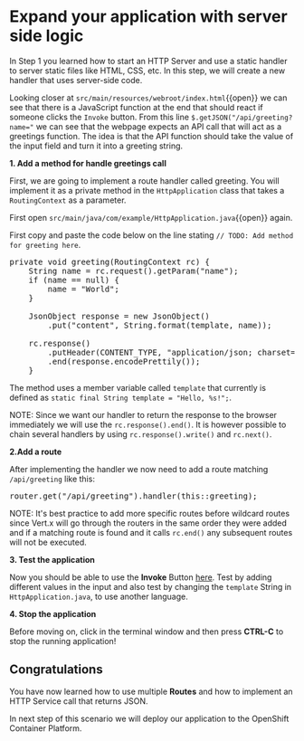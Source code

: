 # Expand your application with server side logic

In Step 1 you learned how to start an HTTP Server and use a static handler to server static files like HTML, CSS, etc. In this step, we will create a new handler that uses server-side code.

Looking closer at ``src/main/resources/webroot/index.html``{{open}} we can see that there is a JavaScript function at the end that should react if someone clicks the `Invoke` button. From this line `$.getJSON("/api/greeting?name="` we can see that the webpage expects an API call that will act as a greetings function. The idea is that the API function should take the value of the input field and turn it into a greeting string. 

**1. Add a method for handle greetings call**

First, we are going to implement a route handler called greeting. You will implement it as a private method in the `HttpApplication` class that takes a `RoutingContext` as a parameter. 

First open ``src/main/java/com/example/HttpApplication.java``{{open}} again.

First copy and paste the code below on the line stating `// TODO: Add method for greeting here`.

<pre class="file" data-filename="src/main/java/com/example/HttpApplication.java" data-target="insert" data-marker="// TODO: Add method for greeting here">private void greeting(RoutingContext rc) {
    String name = rc.request().getParam("name");
    if (name == null) {
        name = "World";
    }

    JsonObject response = new JsonObject()
        .put("content", String.format(template, name));

    rc.response()
        .putHeader(CONTENT_TYPE, "application/json; charset=utf-8")
        .end(response.encodePrettily());
    }
</pre>

The method uses a member variable called `template` that currently is defined as ``static final String template = "Hello, %s!";``.

NOTE: Since we want our handler to return the response to the browser immediately we will use the `rc.response().end()`. It is however possible to chain several handlers by using `rc.response().write()` and `rc.next()`.  

 **2.Add a route**

After implementing the handler we now need to add a route matching `/api/greeting` like this:

<pre class="file" data-filename="src/main/java/com/example/HttpApplication.java" data-target="insert" data-marker="// TODO: Add router for /api/greeting here">router.get("/api/greeting").handler(this::greeting);</pre>

NOTE: It's best practice to add more specific routes before wildcard routes since Vert.x will go through the routers in the same order they were added and if a matching route is found and it calls `rc.end()` any subsequent routes will not be executed.

**3. Test the application**

Now you should be able to use the **Invoke** Button [here](https://[[HOST_SUBDOMAIN]]-8080-[[KATACODA_HOST]].environments.katacoda.com/). Test by adding different values in the input and also test by changing the `template` String in `HttpApplication.java`, to use another language. 

**4. Stop the application**

Before moving on, click in the terminal window and then press **CTRL-C** to stop the running application!

## Congratulations

You have now learned how to use multiple **Routes** and how to implement an HTTP Service call that returns JSON. 

In next step of this scenario we will deploy our application to the OpenShift Container Platform.